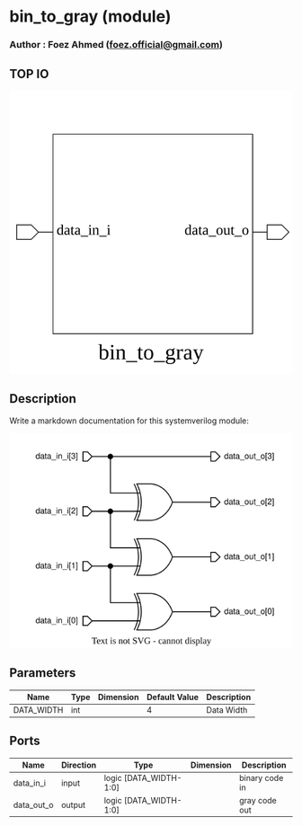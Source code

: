 # bin_to_gray (module)

### Author : Foez Ahmed (foez.official@gmail.com)

## TOP IO
<img src="./bin_to_gray_top.svg">

## Description

Write a markdown documentation for this systemverilog module:

<img src="./bin_to_gray_des.svg">

## Parameters
|Name|Type|Dimension|Default Value|Description|
|-|-|-|-|-|
|DATA_WIDTH|int||4|Data Width|

## Ports
|Name|Direction|Type|Dimension|Description|
|-|-|-|-|-|
|data_in_i|input|logic [DATA_WIDTH-1:0]||binary code in|
|data_out_o|output|logic [DATA_WIDTH-1:0]||gray code out|
